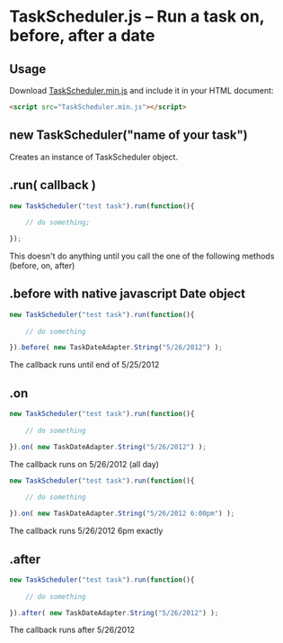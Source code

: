#  TaskScheduler.js – Run a task on, before, after a date


## Usage

Download [TaskScheduler.min.js](https://raw.github.com/kmk1986/TaskScheduler/master/scripts/TaskScheduler.min.js) and include it in your HTML document:

```html
<script src="TaskScheduler.min.js"></script>
```

## new TaskScheduler("name of your task")

Creates an instance of TaskScheduler object.

## .run( callback )

```javascript
new TaskScheduler("test task").run(function(){
	
	// do something;

});
```

This doesn't do anything until you call the one of the following methods (before, on, after)

## .before with native javascript Date object

```javascript
new TaskScheduler("test task").run(function(){
	
	// do something

}).before( new TaskDateAdapter.String("5/26/2012") );
```

The callback runs until end of 5/25/2012


## .on

```javascript
new TaskScheduler("test task").run(function(){
	
	// do something

}).on( new TaskDateAdapter.String("5/26/2012") );
```

The callback runs on 5/26/2012 (all day)

```javascript
new TaskScheduler("test task").run(function(){
	
	// do something

}).on( new TaskDateAdapter.String("5/26/2012 6:00pm") );
```
The callback runs 5/26/2012 6pm exactly

## .after

```javascript
new TaskScheduler("test task").run(function(){
	
	// do something

}).after( new TaskDateAdapter.String("5/26/2012") );
```

The callback runs after 5/26/2012


